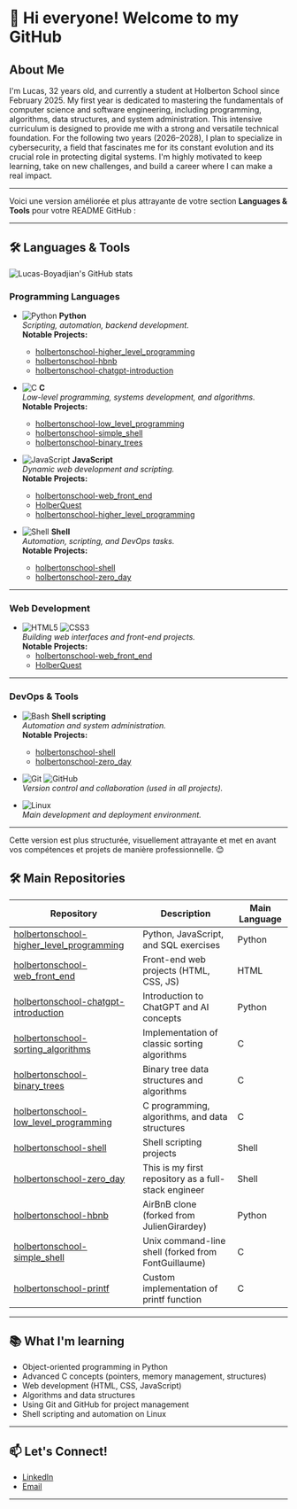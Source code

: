 # 👋 Hi everyone! Welcome to my GitHub

## About Me

I'm Lucas, 32 years old, and currently a student at Holberton School since February 2025. My first year is dedicated to mastering the fundamentals of computer science and software engineering,
including programming, algorithms, data structures, and system administration. This intensive curriculum is designed to provide me with a strong and versatile technical foundation.
For the following two years (2026–2028), I plan to specialize in cybersecurity, a field that fascinates me for its constant evolution and its crucial role in protecting digital systems. I'm highly motivated to keep learning, take on new challenges, and build a career where I can make a real impact.

---

Voici une version améliorée et plus attrayante de votre section **Languages & Tools** pour votre README GitHub :

---

## 🛠️ Languages & Tools

![Lucas-Boyadjian's GitHub stats](https://github-readme-stats.vercel.app/api/top-langs/?username=Lucas-Boyadjian&layout=compact&theme=dark)

### **Programming Languages**
- ![Python](https://img.shields.io/badge/Python-3776AB?logo=python&logoColor=white) **Python**  
  _Scripting, automation, backend development._  
  **Notable Projects:**  
  - [holbertonschool-higher_level_programming](https://github.com/Lucas-Boyadjian/holbertonschool-higher_level_programming)  
  - [holbertonschool-hbnb](https://github.com/Lucas-Boyadjian/holbertonschool-hbnb)  
  - [holbertonschool-chatgpt-introduction](https://github.com/Lucas-Boyadjian/holbertonschool-chatgpt-introduction)

- ![C](https://img.shields.io/badge/C-00599C?logo=c&logoColor=white) **C**  
  _Low-level programming, systems development, and algorithms._  
  **Notable Projects:**  
  - [holbertonschool-low_level_programming](https://github.com/Lucas-Boyadjian/holbertonschool-low_level_programming)  
  - [holbertonschool-simple_shell](https://github.com/Lucas-Boyadjian/holbertonschool-simple_shell)  
  - [holbertonschool-binary_trees](https://github.com/Lucas-Boyadjian/holbertonschool-binary_trees)

- ![JavaScript](https://img.shields.io/badge/JavaScript-F7DF1E?logo=javascript&logoColor=black) **JavaScript**  
  _Dynamic web development and scripting._  
  **Notable Projects:**  
  - [holbertonschool-web_front_end](https://github.com/Lucas-Boyadjian/holbertonschool-web_front_end)  
  - [HolberQuest](https://github.com/Lucas-Boyadjian/HolberQuest)  
  - [holbertonschool-higher_level_programming](https://github.com/Lucas-Boyadjian/holbertonschool-higher_level_programming)

- ![Shell](https://img.shields.io/badge/Shell-121011?logo=gnu-bash&logoColor=white) **Shell**  
  _Automation, scripting, and DevOps tasks._  
  **Notable Projects:**  
  - [holbertonschool-shell](https://github.com/Lucas-Boyadjian/holbertonschool-shell)  
  - [holbertonschool-zero_day](https://github.com/Lucas-Boyadjian/holbertonschool-zero_day)

---

### **Web Development**
- ![HTML5](https://img.shields.io/badge/HTML5-E34F26?logo=html5&logoColor=white)
  ![CSS3](https://img.shields.io/badge/CSS3-1572B6?logo=css3&logoColor=white)  
  _Building web interfaces and front-end projects._  
  **Notable Projects:**  
  - [holbertonschool-web_front_end](https://github.com/Lucas-Boyadjian/holbertonschool-web_front_end)  
  - [HolberQuest](https://github.com/Lucas-Boyadjian/HolberQuest)

---

### **DevOps & Tools**
- ![Bash](https://img.shields.io/badge/Bash-4EAA25?logo=gnubash&logoColor=white) **Shell scripting**  
  _Automation and system administration._  
  **Notable Projects:**  
  - [holbertonschool-shell](https://github.com/Lucas-Boyadjian/holbertonschool-shell)  
  - [holbertonschool-zero_day](https://github.com/Lucas-Boyadjian/holbertonschool-zero_day)

- ![Git](https://img.shields.io/badge/Git-F05032?logo=git&logoColor=white)
  ![GitHub](https://img.shields.io/badge/GitHub-181717?logo=github&logoColor=white)  
  _Version control and collaboration (used in all projects)._

- ![Linux](https://img.shields.io/badge/Linux-FCC624?logo=linux&logoColor=black)  
  _Main development and deployment environment._

---

Cette version est plus structurée, visuellement attrayante et met en avant vos compétences et projets de manière professionnelle. 😊

## 🛠️ Main Repositories

| Repository | Description | Main Language |
|---|---|---|
| [holbertonschool-higher_level_programming](https://github.com/Lucas-Boyadjian/holbertonschool-higher_level_programming) | Python, JavaScript, and SQL exercises | Python |
| [holbertonschool-web_front_end](https://github.com/Lucas-Boyadjian/holbertonschool-web_front_end) | Front-end web projects (HTML, CSS, JS) | HTML |
| [holbertonschool-chatgpt-introduction](https://github.com/Lucas-Boyadjian/holbertonschool-chatgpt-introduction) | Introduction to ChatGPT and AI concepts | Python |
| [holbertonschool-sorting_algorithms](https://github.com/Lucas-Boyadjian/holbertonschool-sorting_algorithms) | Implementation of classic sorting algorithms | C |
| [holbertonschool-binary_trees](https://github.com/Lucas-Boyadjian/holbertonschool-binary_trees) | Binary tree data structures and algorithms | C |
| [holbertonschool-low_level_programming](https://github.com/Lucas-Boyadjian/holbertonschool-low_level_programming) | C programming, algorithms, and data structures | C |
| [holbertonschool-shell](https://github.com/Lucas-Boyadjian/holbertonschool-shell) | Shell scripting projects | Shell |
| [holbertonschool-zero_day](https://github.com/Lucas-Boyadjian/holbertonschool-zero_day) | This is my first repository as a full-stack engineer | Shell |
| [holbertonschool-hbnb](https://github.com/Lucas-Boyadjian/holbertonschool-hbnb) | AirBnB clone (forked from JulienGirardey) | Python |
| [holbertonschool-simple_shell](https://github.com/Lucas-Boyadjian/holbertonschool-simple_shell) | Unix command-line shell (forked from FontGuillaume) | C |
| [holbertonschool-printf](https://github.com/Lucas-Boyadjian/holbertonschool-printf) | Custom implementation of printf function | C |

---

## 📚 What I'm learning

- Object-oriented programming in Python
- Advanced C concepts (pointers, memory management, structures)
- Web development (HTML, CSS, JavaScript)
- Algorithms and data structures
- Using Git and GitHub for project management
- Shell scripting and automation on Linux

---

## 📫 Let's Connect!

- [LinkedIn](https://www.linkedin.com/in/lucas-boyadjian-535a4815b)
- [Email](mailto:luc.boyadjian@gmail.com)

---
